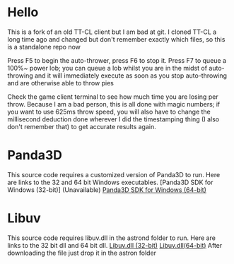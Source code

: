 # Hello
This is a fork of an old TT-CL client but I am bad at git. I cloned TT-CL a long time ago and changed but don't remember exactly which files, so this is a standalone repo now

Press F5 to begin the auto-thrower, press F6 to stop it. Press F7 to queue a 100%~ power lob; you can queue a lob whilst you are in the midst of auto-throwing and it will immediately execute as soon as you stop auto-throwing and are otherwise able to throw pies

Check the game client terminal to see how much time you are losing per throw. Because I am a bad person, this is all done with magic numbers; if you want to use 625ms throw speed, you will also have to change the millisecond deduction done wherever I did the timestamping thing (I also don't remember that) to get accurate results again.

# Panda3D
This source code requires a customized version of Panda3D to run. Here are links to the 32 and 64 bit Windows executables.
[Panda3D SDK for Windows (32-bit)] (Unavailable)
[Panda3D SDK for Windows (64-bit)](https://drive.google.com/file/d/1GIU2yhzY2bkOVUXsncH0rtBFiitMLXOk/view)


# Libuv 
This source code requires libuv.dll in the astrond folder to run. Here are links to the 32 bit dll and 64 bit dll.
[Libuv.dll (32-bit)](https://cdn.discordapp.com/attachments/638485243560460309/640339222682664973/libuv.dll)
[Libuv.dll(64-bit)](https://cdn.discordapp.com/attachments/638485243560460309/640339153346887696/libuv.dll)
After downloading the file just drop it in the astron folder
